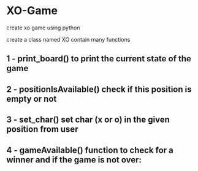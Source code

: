 # XO-Game
create xo game using python

create a class named XO contain many functions 
## 1 - print_board() to print the current state of the game
## 2 - positionIsAvailable() check if this position is empty or not
## 3 - set_char() set char (x or o) in the given position from user
## 4 - gameAvailable() function to check for a winner and if the game is not over:
